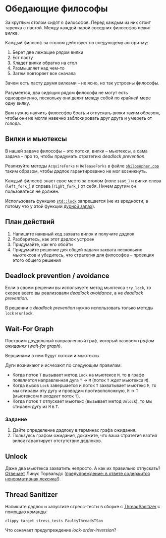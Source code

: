 # Обедающие философы

За круглым столом сидят $`n`$ философов. Перед каждым из них стоит тарелка с пастой. Между каждой парой соседних философов лежит вилка.

Каждый философ за столом действует по следующему алгоритму:

1) Берет две лежащие рядом вилки
2) Ест пасту
3) Кладет вилки обратно на стол
4) Размышляет над чем-то
5) Затем повторяет все сначала

Зачем есть пасту двумя вилками – не ясно, но так устроены философы.

Разумеется, два сидящих рядом философа не могут есть одновременно, поскольку они делят между собой по крайней мере одну вилку.

Вам нужно научить философов брать и отпускать вилки таким образом, чтобы они не могли навечно заблокировать друг друга и умереть от голода.

## Вилки и мьютексы

В нашей задаче философы – это потоки, вилки – мьютексы, а сама задача – про то, чтобы придумать стратегию _deadlock prevention_.

Реализуйте методы `AcquireForks` и `ReleaseForks` в файле [`philosopher.cpp`](philosopher.cpp) таким образом, чтобы дэдлок гарантированно не мог возникнуть.

Каждый философ знает свое место за столом (поле `seat_`) и вилки слева (`left_fork_`) и справа (`right_fork_`) от себя. Ничем другим он пользоваться не должен.

Использовать функцию [`std::lock`](https://en.cppreference.com/w/cpp/thread/lock) запрещается (не из вредности, а потому что у этой функции [дурной запах](https://en.wikipedia.org/wiki/Code_smell)).

## План действий

1) Напишите наивный код захвата вилок и получите дэдлок
2) Разберитесь, как этот дэдлок устроен
3) Придумайте, как его обойти
4) Придумайте решение для общей задачи захвата нескольких мьютексов и убедитесь, что стратегия для философов – проекция этого общего решения

## Deadlock prevention / avoidance

Если в своем решении вы используете метод мьютекса `try_lock`, то скорее всего вы реализовали _deadlock avoidance_, а не _deadlock prevention_.

В решении с _deadlock prevention_ нужно использовать только методы `lock` и `unlock`.

## Wait-For Graph

Построим двудольный направленный граф, который назовем _графом ожидания_ (_wait-for graph_). 

Вершинами в нем будут потоки и мьютексы. 

Дуги возникают и исчезают по следующим правилам:
- Когда поток `T` вызывает метод `Lock` на мьютексе `M`, то в графе появляется направленная дуга `T` → `M` (поток `T` _ждет_ мьютекса `M`).
- Когда вызов `Lock` завершается и поток `Т` захватывает мьютекс `M`, то мы стираем эту дугу и проводим противоположную, `M` → `T` (мьютексом `M` _владеет_ поток `T`).
- Когда поток `T` отпускает мьютекс (вызывает метод `Unlock`), то мы стираем дугу из `M` в `T`.

### Задание

1. Дайте определение дэдлоку в терминах графа ожидания.
2. Пользуясь графом ожидания, докажите, что ваша стратегия взятия вилок гарантирует отстутствие дэдлоков.

## Unlock

Даже два мьютекса захватить непросто. А как их правильно отпускать? [Отвечает](https://lkml.org/lkml/2008/10/8/150) Линус Торвальдс ([предупреждение: в ответе содержится ненормативная лексика!](https://www.newyorker.com/science/elements/after-years-of-abusive-e-mails-the-creator-of-linux-steps-aside)).

## Thread Sanitizer

Напишите дэдлок и запустите стресс-тесты в сборке с [ThreadSanitizer](https://clang.llvm.org/docs/ThreadSanitizer.html) с помощью команды:

```shell
clippy target stress_tests FaultyThreadsTSan
```

Что означает предупреждение _lock-order-inversion_?
